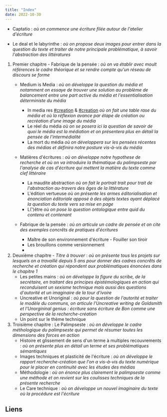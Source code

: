 ```yaml
---
title: "Index"
date: 2022-10-30
---
```


- Captatio  :
*où on commence une écriture filée autour de l'atelier d'écriture*

- Le deal et le labyrinthe :
*où on propose deux images pour entrer dans la question du texte et traiter de notre principale problématique, à savoir l'abstraction des littératures*

1. Premier chapitre - Fabrique de la pensée :
*où on va établir avec moult références le cadre théorique et se rendre compte qu'un réseau de discours se forme*
    - Medium is Media : 
    *où on développe la question du média et notamment on essaye de trouver une solution au problème de balancement entre une part active du média et l'essentialisation déterministe du média*
        - In media res [#creation](Nervure) & [#creation](Baudehugo)
        *où on fait une table rase du média et où la réflexion avance par étape de création ou recréation d'une image du média*
        - Le réel du média
        *où on se posera ici la question de savoir de quoi le média est la médiation et on présentera plus en détail la pensée de l'intermédialité*
        - La mort du média
        *où on développera sur les pensées récentes des médias et définira notre posture vis-à-vis du média*

    - Matières d'écritures :
    *où on développe notre hypothese de recherche et où on va introduire la thématique du palimpseste par l'analyse de cas d'écriture qui mettent la matière du texte comme clef littéraire*
        - La maudite abstraction 
        *où on fait le portrait trait pour trait de l'abstraction au-travers des âges de la littérature*
        - L'édition vertueuse
        *où on présente les armes éditorialisation et énonciation éditoriale apposé à des objets textes ayant déplacé la question du texte vers sa mise en page*
        - L(')être
        *où on pose la question ontologique entre quid du contenu et contenant*

    - Fabrique de la pensée :
    *où on articule un cadre de pensée et on cite des exemples concrêts de pratiques d'écritures*
        - Maître de son environnement d'écriture - Fouiller son tiroir
        - Les brouillons comme versionnement 
        - 
2. Deuxième chapitre - *Titre à trouver* : 
*où on présente tous les projets sur lesquels on a travaillé depuis 5 ans pour donner des cadres concrêts de recherche et création qui répondent aux problématiques énoncées dans le chapitre 1*
    - Les petites mains : 
    *où on développe la figure du scribe, de la secrétaire, en traitant des principes épistémologiques en action qui reconduisent un sexisme technique mais aussi des questions d'autorité et un imaginaire de la tour d'ivoire*
    - Uncreative et Unoriginal : 
    *où pour la question de l'autorité et traiter le modèle du communs, on articule l'Uncreative writing de Goldsmith et l'Unorgininal genius : écriture sans écriture de Bon comme une perspective de la recherche-création*
    - Un point sur le thème technique
3. Troisième chapitre : Le Palimpseste :
*où on développe le cadre méthologique du palimpseste qui permet de résumer toutes les dimensions des forces en action*
    - Histoire et glissement de sens d'un terme à multiples recouvrements : 
    *où on présente plus en détail un terme et ses problématiques sémantiques*
    - Images techniques et plasticité de l'écriture : 
    *où on développe le rapport recherche-création que l'on a vis-à-vis du texte numérique pour le placer en continuité avec les études des médias* 
    - Méthodologie : 
    *où on énonce plus clairement le palimpseste comme une méthode et on revient sur les coulisses techniques de la présente recherche*
    - Le Care technique : 
    *où on développe un nouvel imaginaire du texte où la procédure est l'écriture*


## Liens